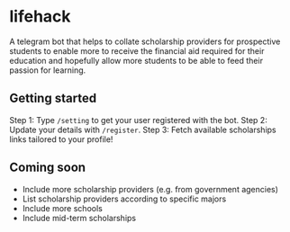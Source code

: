 # lifehack
A telegram bot that helps to collate scholarship providers for prospective students
to enable more to receive the financial aid required for their education and hopefully
allow more students to be able to feed their passion for learning.

## Getting started

Step 1: Type `/setting` to get your user registered with the bot.
Step 2: Update your details with `/register`.
Step 3: Fetch available scholarships links tailored to your profile!

## Coming soon
- Include more scholarship providers (e.g. from government agencies)
- List scholarship providers according to specific majors
- Include more schools
- Include mid-term scholarships